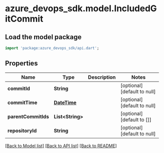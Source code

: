 # azure_devops_sdk.model.IncludedGitCommit

## Load the model package
```dart
import 'package:azure_devops_sdk/api.dart';
```

## Properties
Name | Type | Description | Notes
------------ | ------------- | ------------- | -------------
**commitId** | **String** |  | [optional] [default to null]
**commitTime** | [**DateTime**](DateTime.md) |  | [optional] [default to null]
**parentCommitIds** | **List&lt;String&gt;** |  | [optional] [default to []]
**repositoryId** | **String** |  | [optional] [default to null]

[[Back to Model list]](../README.md#documentation-for-models) [[Back to API list]](../README.md#documentation-for-api-endpoints) [[Back to README]](../README.md)


